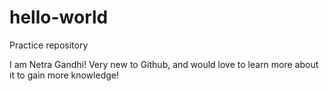 # hello-world
Practice repository

I am Netra Gandhi! Very new to Github, and would love to learn more about it to gain more knowledge!
